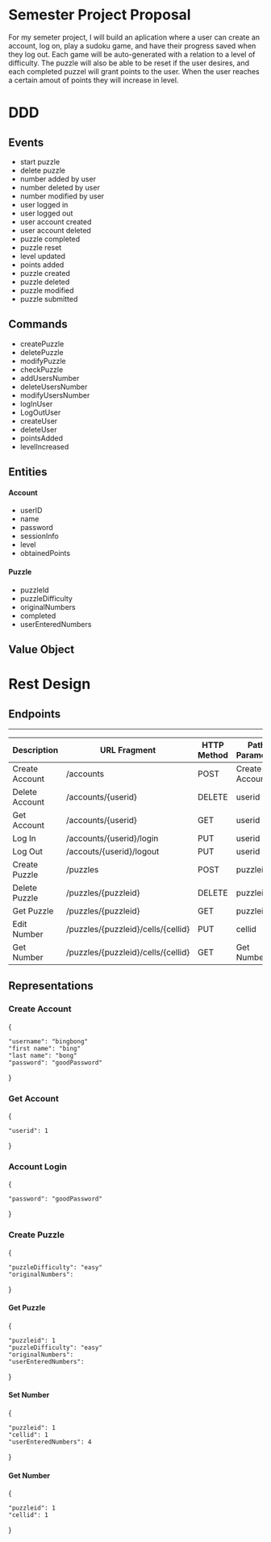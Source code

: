 # Semester Project Proposal

For my semeter project, I will build an aplication where a user can create an account, log on, play a sudoku game, and have their progress saved when they log out. Each game will be auto-generated with a relation to a level of difficulty. The puzzle will also be able to be reset if the user desires, and each completed puzzel will grant points to the user. When the user reaches a certain amout of points they will increase in level. 

# DDD
## Events
- start puzzle
- delete puzzle
- number added by user
- number deleted by user
- number modified by user
- user logged in 
- user logged out
- user account created
- user account deleted
- puzzle completed
- puzzle reset
- level updated
- points added
- puzzle created
- puzzle deleted
- puzzle modified
- puzzle submitted 

## Commands
- createPuzzle
- deletePuzzle
- modifyPuzzle
- checkPuzzle
- addUsersNumber
- deleteUsersNumber
- modifyUsersNumber
- logInUser
- LogOutUser
- createUser
- deleteUser
- pointsAdded
- levelIncreased

## Entities
#### Account
- userID
- name
- password
- sessionInfo
- level
- obtainedPoints

#### Puzzle
- puzzleId
- puzzleDifficulty
- originalNumbers
- completed
- userEnteredNumbers

## Value Object

# Rest Design
## Endpoints
--- 
| Description | URL Fragment | HTTP Method | Path Parameter | Representations |
| --- | --- | --- | --- | ---|
| Create Account | /accounts | POST | Create Account
| Delete Account | /accounts/{userid} | DELETE | userid
| Get Account | /accounts/{userid} | GET | userid
| Log In | /accounts/{userid}/login | PUT | userid | Account Login
| Log Out | /accouts/{userid}/logout | PUT | userid
| Create Puzzle | /puzzles | POST | puzzleid | Create Puzzle
| Delete Puzzle | /puzzles/{puzzleid} | DELETE | puzzleid
| Get Puzzle| /puzzles/{puzzleid} | GET | puzzleid | Get Puzzle
| Edit Number | /puzzles/{puzzleid}/cells/{cellid} | PUT | cellid | Set Number
| Get Number | /puzzles/{puzzleid}/cells/{cellid} | GET | Get Number

## Representations
### Create Account
{

    "username": "bingbong"
    "first name": "bing"
    "last name": "bong"
    "password": "goodPassword"

}

### Get Account
{

    "userid": 1
}

### Account Login
{
    
    "password": "goodPassword"

}

### Create Puzzle
{

    "puzzleDifficulty": "easy"
    "originalNumbers":
}

#### Get Puzzle
{

    "puzzleid": 1
    "puzzleDifficulty": "easy"
    "originalNumbers":
    "userEnteredNumbers":
}

#### Set Number
{

    "puzzleid": 1
    "cellid": 1
    "userEnteredNumbers": 4
}

#### Get Number
{

    "puzzleid": 1
    "cellid": 1
}
